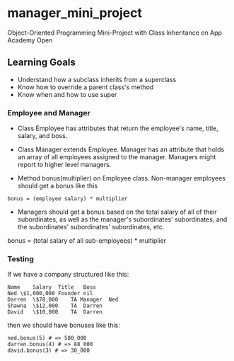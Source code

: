 # manager_mini_project
Object-Oriented Programming Mini-Project with Class Inheritance on App Academy Open

## Learning Goals
* Understand how a subclass inherits from a superclass
* Know how to override a parent class's method
* Know when and how to use super

### Employee and Manager

* Class Employee has attributes that return the employee's name, title, salary, and boss.

* Class Manager extends Employee. Manager has an attribute that holds an array of all employees assigned to the manager. Managers might report to higher level managers.

* Method bonus(multiplier) on Employee class. Non-manager employees should get a bonus like this
```
bonus = (employee salary) * multiplier
```

* Managers should get a bonus based on the total salary of all of their subordinates, as well as the manager's subordinates' subordinates, and the subordinates' subordinates' subordinates, etc.

bonus = (total salary of all sub-employees) * multiplier

### Testing
If we have a company structured like this:
```
Name	Salary	Title	Boss
Ned	\$1,000,000	Founder	nil
Darren	\$78,000	TA Manager	Ned
Shawna	\$12,000	TA	Darren
David	\$10,000	TA	Darren
```
then we should have bonuses like this:
```
ned.bonus(5) # => 500_000
darren.bonus(4) # => 88_000
david.bonus(3) # => 30_000
```
